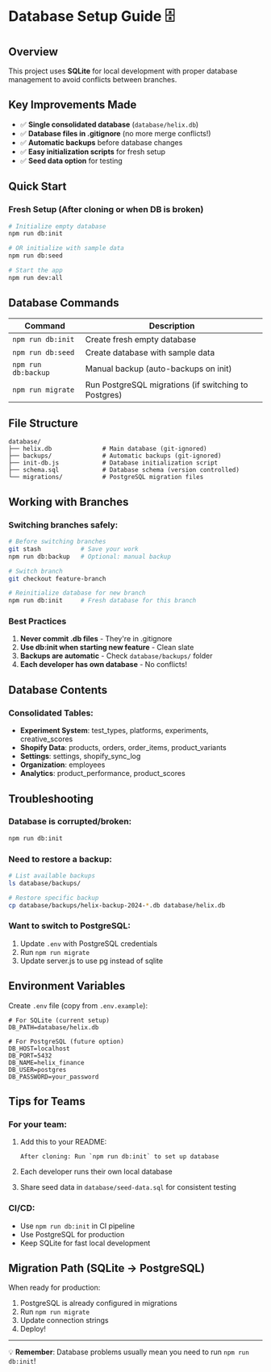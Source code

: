 # Database Setup Guide 🗄️

## Overview
This project uses **SQLite** for local development with proper database management to avoid conflicts between branches.

## Key Improvements Made
- ✅ **Single consolidated database** (`database/helix.db`)
- ✅ **Database files in .gitignore** (no more merge conflicts!)
- ✅ **Automatic backups** before database changes
- ✅ **Easy initialization scripts** for fresh setup
- ✅ **Seed data option** for testing

## Quick Start

### Fresh Setup (After cloning or when DB is broken)
```bash
# Initialize empty database
npm run db:init

# OR initialize with sample data
npm run db:seed

# Start the app
npm run dev:all
```

## Database Commands

| Command | Description |
|---------|-------------|
| `npm run db:init` | Create fresh empty database |
| `npm run db:seed` | Create database with sample data |
| `npm run db:backup` | Manual backup (auto-backups on init) |
| `npm run migrate` | Run PostgreSQL migrations (if switching to Postgres) |

## File Structure
```
database/
├── helix.db              # Main database (git-ignored)
├── backups/              # Automatic backups (git-ignored)
├── init-db.js            # Database initialization script
├── schema.sql            # Database schema (version controlled)
└── migrations/           # PostgreSQL migration files
```

## Working with Branches

### Switching branches safely:
```bash
# Before switching branches
git stash           # Save your work
npm run db:backup   # Optional: manual backup

# Switch branch
git checkout feature-branch

# Reinitialize database for new branch
npm run db:init     # Fresh database for this branch
```

### Best Practices

1. **Never commit .db files** - They're in .gitignore
2. **Use db:init when starting new feature** - Clean slate
3. **Backups are automatic** - Check `database/backups/` folder
4. **Each developer has own database** - No conflicts!

## Database Contents

### Consolidated Tables:
- **Experiment System**: test_types, platforms, experiments, creative_scores
- **Shopify Data**: products, orders, order_items, product_variants
- **Settings**: settings, shopify_sync_log
- **Organization**: employees
- **Analytics**: product_performance, product_scores

## Troubleshooting

### Database is corrupted/broken:
```bash
npm run db:init
```

### Need to restore a backup:
```bash
# List available backups
ls database/backups/

# Restore specific backup
cp database/backups/helix-backup-2024-*.db database/helix.db
```

### Want to switch to PostgreSQL:
1. Update `.env` with PostgreSQL credentials
2. Run `npm run migrate`
3. Update server.js to use pg instead of sqlite

## Environment Variables

Create `.env` file (copy from `.env.example`):
```env
# For SQLite (current setup)
DB_PATH=database/helix.db

# For PostgreSQL (future option)
DB_HOST=localhost
DB_PORT=5432
DB_NAME=helix_finance
DB_USER=postgres
DB_PASSWORD=your_password
```

## Tips for Teams

### For your team:
1. Add this to your README:
   ```
   After cloning: Run `npm run db:init` to set up database
   ```

2. Each developer runs their own local database

3. Share seed data in `database/seed-data.sql` for consistent testing

### CI/CD:
- Use `npm run db:init` in CI pipeline
- Use PostgreSQL for production
- Keep SQLite for fast local development

## Migration Path (SQLite → PostgreSQL)

When ready for production:
1. PostgreSQL is already configured in migrations
2. Run `npm run migrate` 
3. Update connection strings
4. Deploy!

---

💡 **Remember**: Database problems usually mean you need to run `npm run db:init`!